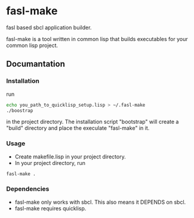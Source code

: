 fasl-make
=========

fasl based sbcl application builder.

fasl-make is a tool written in common lisp that builds executables for your common lisp project.

## Documantation

### Installation

run 
```bash
echo you_path_to_quicklisp_setup.lisp > ~/.fasl-make
./boostrap
```
in the project directory. The installation script "bootstrap" will create a "build" directory and place the execulate "fasl-make" in it.

### Usage

- Create makefile.lisp in your project directory.
- In your project directory, run
```bash
fasl-make .
```

### Dependencies
* fasl-make only works with sbcl. This also means it DEPENDS on sbcl.
* fasl-make requires quicklisp.


